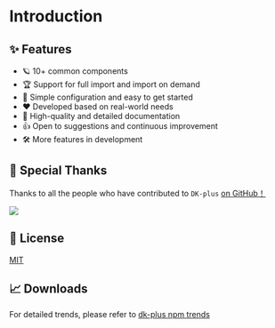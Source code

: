 # Introduction

## ✨ Features

- 🪐 10+ common components
- 🏆 Support for full import and import on demand
- 🤟 Simple configuration and easy to get started
- ❤️ Developed based on real-world needs
- 📃 High-quality and detailed documentation
- 👍 Open to suggestions and continuous improvement
- 🛠 More features in development

## 💌 Special Thanks

Thanks to all the people who have contributed to  `DK-plus` [on GitHub！](https://github.com/dk-plus-ui/dk-plus-ui/graphs/contributors)

<a href="https://github.com/dk-plus-ui/dk-plus-ui/graphs/contributors">
  <img src="https://github.com/dk-plus-ui/dk-plus-ui/graphs/contributors" />
</a>

## 📃 License

[MIT](https://github.com/dk-plus-ui/dk-plus-ui/blob/master/LICENSE)

## 📈 Downloads

<downloads />

For detailed trends, please refer to [dk-plus npm trends](https://npmtrends.com/dk-plus)

<script lang="ts" setup>
  import downloads from './components/downloads.vue'
</script>
